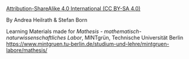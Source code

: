 [Attribution-ShareAlike 4.0 International (CC BY-SA 4.0)](https://creativecommons.org/licenses/by-sa/4.0/)

By Andrea Heilrath & Stefan Born

Learning Materials made for *Mathesis - mathematisch-naturwissenschaftliches Labor*, MINTgrün, Technische Universität Berlin
https://www.mintgruen.tu-berlin.de/studium-und-lehre/mintgruen-labore/mathesis/

